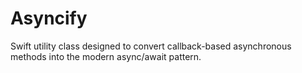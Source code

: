 # Asyncify
Swift utility class designed to convert callback-based asynchronous methods into the modern async/await pattern.
